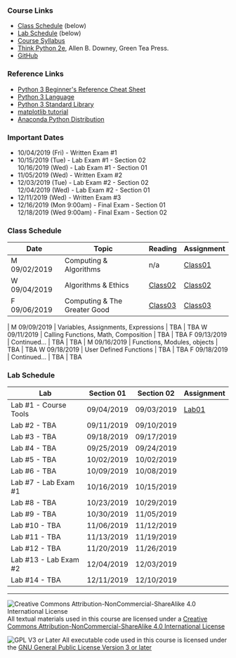 ### Course Links

- [Class Schedule](#class-schedule) (below)
- [Lab Schedule](#lab-schedule) (below)
- [Course Syllabus](./syllabus.md)
- [Think Python 2e](https://greenteapress.com/wp/think-python-2e/), Allen B. Downey, Green Tea Press.
- [GitHub](https://github.com)

### Reference Links

- [Python 3 Beginner's Reference Cheat Sheet](http://sixthresearcher.com/wp-content/uploads/2016/12/Python3_reference_cheat_sheet.pdf)
- [Python 3 Language](https://docs.python.org/3/reference/)
- [Python 3 Standard Library](https://docs.python.org/3/library/)
- [matplotlib tutorial](https://matplotlib.org/tutorials/introductory/pyplot.html)
- [Anaconda Python Distribution](https://www.anaconda.com/distribution/)

### Important Dates

- 10/04/2019 (Fri) - Written Exam #1
- 10/15/2019 (Tue) - Lab Exam #1 - Section 02  
  10/16/2019 (Wed) - Lab Exam #1 - Section 01
- 11/05/2019 (Wed) - Written Exam #2
- 12/03/2019 (Tue) - Lab Exam #2 - Section 02  
  12/04/2019 (Wed) - Lab Exam #2 - Section 01
- 12/11/2019 (Wed) - Written Exam #3
- 12/16/2019 (Mon 9:00am) - Final Exam - Section 01  
  12/18/2019 (Wed 9:00am) - Final Exam - Section 02

### Class Schedule

Date          | Topic                                   | Reading                         | Assignment
---           | ---                                     | ---                             | ---
M 09/02/2019  | Computing & Algorithms                  | n/a                             | [Class01](./classes/class01.pdf)
W 09/04/2019  | Algorithms & Ethics                     | [Class02](./classes/class02.md) | [Class02](./classes/class02.pdf)
F 09/06/2019  | Computing & The Greater Good            | [Class03](./classes/class03.md) | [Class03](./classes/class03.pdf)
|
M 09/09/2019  | Variables, Assignments, Expressions     | TBA                             | TBA
W 09/11/2019  | Calling Functions, Math, Composition    | TBA                             | TBA
F 09/13/2019  | Continued...                            | TBA                             | TBA
|
M 09/16/2019  | Functions, Modules, objects             | TBA                             | TBA
W 09/18/2019  | User Defined Functions                  | TBA                             | TBA
F 09/18/2019  | Continued...                            | TBA                             | TBA

### Lab Schedule

Lab                             | Section 01 | Section 02 | Assignment
---                             | ---        | ---        | ---  
Lab #1 - Course Tools           | 09/04/2019 | 09/03/2019 | [Lab01](labs/lab01.pdf)
Lab #2 - TBA                    | 09/11/2019 | 09/10/2019 |
Lab #3 - TBA                    | 09/18/2019 | 09/17/2019 |
Lab #4 - TBA                    | 09/25/2019 | 09/24/2019 |
Lab #5 - TBA                    | 10/02/2019 | 10/02/2019 |
Lab #6 - TBA                    | 10/09/2019 | 10/08/2019 |
Lab #7 - Lab Exam #1            | 10/16/2019 | 10/15/2019 |
Lab #8 - TBA                    | 10/23/2019 | 10/29/2019 |
Lab #9 - TBA                    | 10/30/2019 | 11/05/2019 |
Lab #10 - TBA                   | 11/06/2019 | 11/12/2019 |
Lab #11 - TBA                   | 11/13/2019 | 11/19/2019 |
Lab #12 - TBA                   | 11/20/2019 | 11/26/2019 |
Lab #13 - Lab Exam #2           | 12/04/2019 | 12/03/2019 |
Lab #14 - TBA                   | 12/11/2019 | 12/10/2019 |

___
![Creative Commons Attribution-NonCommercial-ShareAlike 4.0 International License](https://i.creativecommons.org/l/by-nc-sa/4.0/88x31.png "Creative Commons Attribution-NonCommercial-ShareAlike 4.0 International License") All textual materials used in this course are licensed under a [Creative Commons Attribution-NonCommercial-ShareAlike 4.0 International License](http://creativecommons.org/licenses/by-nc-sa/4.0/)

![GPL V3 or Later](https://www.gnu.org/graphics/gplv3-or-later-sm.png "GPL V3 or later") All executable code used in this course is licensed under the [GNU General Public License Version 3 or later](https://www.gnu.org/licenses/gpl.txt)
